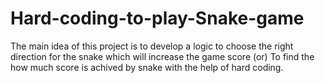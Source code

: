 # Hard-coding-to-play-Snake-game
The main idea of this project is to develop a logic to choose the right direction for the snake which will increase the game score (or)
To find the how much score is achived by snake with the help of hard coding.
